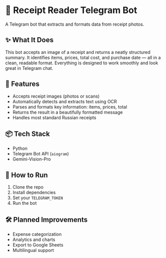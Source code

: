 # 🧾 Receipt Reader Telegram Bot

A Telegram bot that extracts and formats data from receipt photos.

## ✨ What It Does

This bot accepts an image of a receipt and returns a neatly structured summary. It identifies items, prices, total cost, and purchase date — all in a clean, readable format. Everything is designed to work smoothly and look great in Telegram chat.

## 🔧 Features

- Accepts receipt images (photos or scans)
- Automatically detects and extracts text using OCR
- Parses and formats key information: items, prices, total
- Returns the result in a beautifully formatted message
- Handles most standard Russian receipts

## 📦 Tech Stack

- Python
- Telegram Bot API (`aiogram`)
- Gemini-Vision-Pro

## 🚀 How to Run

1. Clone the repo
2. Install dependencies
3. Set your `TELEGRAM_TOKEN`
4. Run the bot

## 🛠️ Planned Improvements

- Expense categorization
- Analytics and charts
- Export to Google Sheets
- Multilingual support
